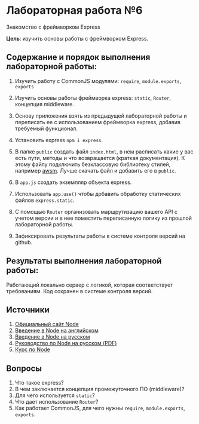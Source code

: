 # Лабораторная работа №6

Знакомство с фреймворком Express

**Цель**: изучить основы работы с фреймворком Express.

## Содержание и порядок выполнения лабораторной работы:

1. Изучить работу с CommonJS модулями: `require`, `module.exports`, `exports`

1. Изучить основы работы фреймворка express: `static`, `Router`, концепция middleware.

1. Основу приложения взять из предыдущей лабораторной работы и переписать ее с использованием фреймворка express, добавив требуемый функционал.

1. Установить express `npm i express`.

1. В папке `public` создать файл `index.html`, в нем расписать какие у вас есть пути, методы и что возвращается (краткая документация). К этому файлу подключить безклассовую библиотеку стилей, например [awsm](https://github.com/igoradamenko/awsm.css). Лучше скачать файл и добавить его в `public`.

1. В `app.js` создать экземпляр объекта express.

1. Использовать `app.use()` чтобы добавить обработку статических файлов `express.static`.

1. С помощью `Router` организовать маршрутизацию вашего API с учетом версии и в нее поместить переписанную логику из прошлой лабораторной работы.

1. Зафиксировать результаты работы в системе контроля версий на github.

## Результаты выполнения лабораторной работы:

Работающий локально сервер с логикой, которая соответствует требованиям. Код сохранен в системе контроля версий.

## Источники

1. [Официальный сайт Node](https://nodejs.org/en/)
1. [Введение в Node на английском](https://nodejs.dev/learn)
1. [Введение в Node на русском](https://nodejsdev.ru/guide/)
1. [Руководство по Node на русском (PDF)](https://ruvds.com/img/other/ee86eb4f-db9f-48d3-8094-c76e14414678.pdf)
1. [Курс по Node](https://habr.com/ru/post/485294/)

## Вопросы

1. Что такое express?
1. В чем заключается концепция промежуточного ПО (middleware)?
1. Для чего используется `static`?
1. Что дает использование `Router`?
1. Как работает CommonJS, для чего нужны `require`, `module.exports`, `exports`.